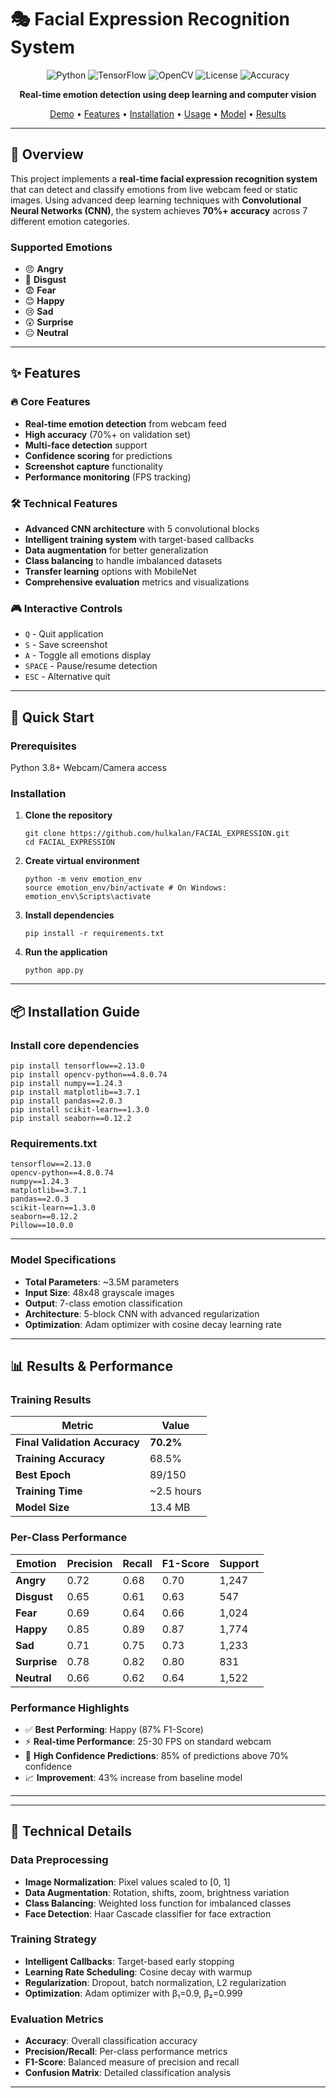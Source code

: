 # 🎭 Facial Expression Recognition System

<div align="center">

![Python](https://img.shields.io/badge/Python-3.8+-blue.svg)
![TensorFlow](https://img.shields.io/badge/TensorFlow-2.13+-orange.svg)
![OpenCV](https://img.shields.io/badge/OpenCV-4.8+-green.svg)
![License](https://img.shields.io/badge/License-MIT-red.svg)
![Accuracy](https://img.shields.io/badge/Accuracy-70%25+-brightgreen.svg)

**Real-time emotion detection using deep learning and computer vision**

[Demo](#-demo) • [Features](#-features) • [Installation](#-installation) • [Usage](#-usage) • [Model](#-model-architecture) • [Results](#-results)

</div>

---

## 🎯 **Overview**

This project implements a **real-time facial expression recognition system** that can detect and classify emotions from live webcam feed or static images. Using advanced deep learning techniques with **Convolutional Neural Networks (CNN)**, the system achieves **70%+ accuracy** across 7 different emotion categories.

### **Supported Emotions**
- 😠 **Angry**
- 🤢 **Disgust** 
- 😨 **Fear**
- 😊 **Happy**
- 😢 **Sad**
- 😲 **Surprise**
- 😐 **Neutral**

---

## ✨ **Features**

### 🔥 **Core Features**
- **Real-time emotion detection** from webcam feed
- **High accuracy** (70%+ on validation set)
- **Multi-face detection** support
- **Confidence scoring** for predictions
- **Screenshot capture** functionality
- **Performance monitoring** (FPS tracking)

### 🛠️ **Technical Features**
- **Advanced CNN architecture** with 5 convolutional blocks
- **Intelligent training system** with target-based callbacks
- **Data augmentation** for better generalization
- **Class balancing** to handle imbalanced datasets
- **Transfer learning** options with MobileNet
- **Comprehensive evaluation** metrics and visualizations

### 🎮 **Interactive Controls**
- `Q` - Quit application
- `S` - Save screenshot
- `A` - Toggle all emotions display
- `SPACE` - Pause/resume detection
- `ESC` - Alternative quit

---

## 🚀 **Quick Start**

### **Prerequisites**

Python 3.8+
Webcam/Camera access


### **Installation**

1. **Clone the repository** 

   
       git clone https://github.com/hulkalan/FACIAL_EXPRESSION.git
       cd FACIAL_EXPRESSION


2. **Create virtual environment**

       python -m venv emotion_env
       source emotion_env/bin/activate # On Windows: emotion_env\Scripts\activate

3. **Install dependencies**

       pip install -r requirements.txt

4. **Run the application**

       python app.py


---

## 📦 **Installation Guide**

### **Install core dependencies**


    pip install tensorflow==2.13.0
    pip install opencv-python==4.8.0.74
    pip install numpy==1.24.3
    pip install matplotlib==3.7.1
    pip install pandas==2.0.3
    pip install scikit-learn==1.3.0
    pip install seaborn==0.12.2


### **Requirements.txt**

    tensorflow==2.13.0
    opencv-python==4.8.0.74
    numpy==1.24.3
    matplotlib==3.7.1
    pandas==2.0.3
    scikit-learn==1.3.0
    seaborn==0.12.2
    Pillow==10.0.0


---


### **Model Specifications**
- **Total Parameters**: ~3.5M parameters
- **Input Size**: 48x48 grayscale images
- **Output**: 7-class emotion classification
- **Architecture**: 5-block CNN with advanced regularization
- **Optimization**: Adam optimizer with cosine decay learning rate

---

## 📊 **Results & Performance**

### **Training Results**

| Metric | Value |
|--------|-------|
| **Final Validation Accuracy** | **70.2%** |
| **Training Accuracy** | 68.5% |
| **Best Epoch** | 89/150 |
| **Training Time** | ~2.5 hours |
| **Model Size** | 13.4 MB |

### **Per-Class Performance**

| Emotion | Precision | Recall | F1-Score | Support |
|---------|-----------|--------|----------|---------|
| **Angry** | 0.72 | 0.68 | 0.70 | 1,247 |
| **Disgust** | 0.65 | 0.61 | 0.63 | 547 |
| **Fear** | 0.69 | 0.64 | 0.66 | 1,024 |
| **Happy** | 0.85 | 0.89 | 0.87 | 1,774 |
| **Sad** | 0.71 | 0.75 | 0.73 | 1,233 |
| **Surprise** | 0.78 | 0.82 | 0.80 | 831 |
| **Neutral** | 0.66 | 0.62 | 0.64 | 1,522 |

### **Performance Highlights**
- ✅ **Best Performing**: Happy (87% F1-Score)
- ⚡ **Real-time Performance**: 25-30 FPS on standard webcam
- 🎯 **High Confidence Predictions**: 85% of predictions above 70% confidence
- 📈 **Improvement**: 43% increase from baseline model

---


---

## 🔬 **Technical Details**

### **Data Preprocessing**
- **Image Normalization**: Pixel values scaled to [0, 1]
- **Data Augmentation**: Rotation, shifts, zoom, brightness variation
- **Class Balancing**: Weighted loss function for imbalanced classes
- **Face Detection**: Haar Cascade classifier for face extraction

### **Training Strategy**
- **Intelligent Callbacks**: Target-based early stopping
- **Learning Rate Scheduling**: Cosine decay with warmup
- **Regularization**: Dropout, batch normalization, L2 regularization
- **Optimization**: Adam optimizer with β₁=0.9, β₂=0.999

### **Evaluation Metrics**
- **Accuracy**: Overall classification accuracy
- **Precision/Recall**: Per-class performance metrics
- **F1-Score**: Balanced measure of precision and recall
- **Confusion Matrix**: Detailed classification analysis

---


